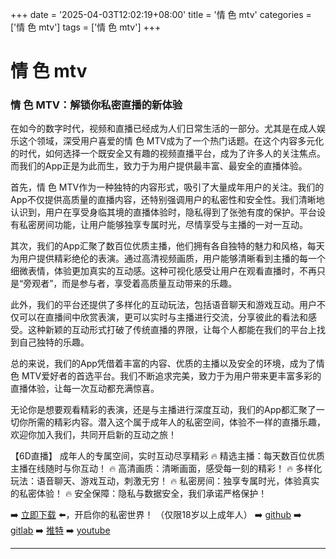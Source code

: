 +++
date = '2025-04-03T12:02:19+08:00'
title = '情 色 mtv'
categories = ['情 色 mtv']
tags = ['情 色 mtv']
+++

# 情 色 mtv

### 情 色 MTV：解锁你私密直播的新体验

在如今的数字时代，视频和直播已经成为人们日常生活的一部分。尤其是在成人娱乐这个领域，深受用户喜爱的情 色 MTV成为了一个热门话题。在这个内容多元化的时代，如何选择一个既安全又有趣的视频直播平台，成为了许多人的关注焦点。而我们的App正是为此而生，致力于为用户提供最丰富、最安全的直播体验。

首先，情 色 MTV作为一种独特的内容形式，吸引了大量成年用户的关注。我们的App不仅提供高质量的直播内容，还特别强调用户的私密性和安全性。我们清晰地认识到，用户在享受身临其境的直播体验时，隐私得到了张弛有度的保护。平台设有私密房间功能，让用户能够独享专属时光，尽情享受与主播的一对一互动。

其次，我们的App汇聚了数百位优质主播，他们拥有各自独特的魅力和风格，每天为用户提供精彩绝伦的表演。通过高清视频画质，用户能够清晰看到主播的每一个细微表情，体验更加真实的互动感。这种可视化感受让用户在观看直播时，不再只是“旁观者”，而是参与者，享受着高质量互动带来的乐趣。

此外，我们的平台还提供了多样化的互动玩法，包括语音聊天和游戏互动。用户不仅可以在直播间中欣赏表演，更可以实时与主播进行交流，分享彼此的看法和感受。这种新颖的互动形式打破了传统直播的界限，让每个人都能在我们的平台上找到自己独特的乐趣。

总的来说，我们的App凭借着丰富的内容、优质的主播以及安全的环境，成为了情 色 MTV爱好者的首选平台。我们不断追求完美，致力于为用户带来更丰富多彩的直播体验，让每一次互动都充满惊喜。

无论你是想要观看精彩的表演，还是与主播进行深度互动，我们的App都汇聚了一切你所需的精彩内容。潜入这个属于成年人的私密空间，体验不一样的直播乐趣，欢迎你加入我们，共同开启新的互动之旅！

【6D直播】
成年人的专属空间，实时互动尽享精彩
🔥 精选主播：每天数百位优质主播在线随时与你互动！
🔥 高清画质：清晰画面，感受每一刻的精彩！
🔥 多样化玩法：语音聊天、游戏互动，刺激无穷！
🔥 私密房间：独享专属时光，体验真实的私密体验！
🔥 安全保障：隐私与数据安全，我们承诺严格保护！

➡️ [立即下载](https://down123.s3.ap-east-1.amazonaws.com/down/down.html?channelCode=blog) ⬅️，开启你的私密世界！
（仅限18岁以上成年人）
➡️ [github](https://aldult-live.github.io/)
➡️ [gitlab](https://seo-09598d.gitlab.io/)
➡️ [推特](https://x.com/wegame33)
➡️ [youtube](https://www.youtube.com/@6Dlive)

---
